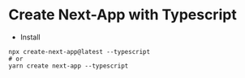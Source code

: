 # Create Next-App with Typescript
- Install
```shell
npx create-next-app@latest --typescript
# or
yarn create next-app --typescript
```